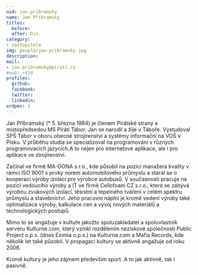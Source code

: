 ```yaml
---
uid: jan.pribramsky
name: Jan Příbramský 
titles:
  before: 
  after: Dis.
category:
- zastupitele
img: people/jan-pribramsky.jpg
description: 
mail:
- jan.pribramsky@pirati.cz
#mob: +420
profiles:
  github:
  facebook:				
  twitter:
  linkedin:
ordpms: 1 
---
```


Jan Příbramský (* 5. března 1984) je členem Pirátské strany a místopředsedou MS Piráti Tábor. Jan se narodil a žije v Táboře. Vystudoval SPŠ Tábor v oboru obecné strojírenství a systémy informační na VOŠ v Písku. V průběhu studia se specializoval na programování v různých programovacích jazycích.A to nejen pro internetové aplikace, ale i pro aplikace ve strojírenství.

Začínal ve firmě MA-DONA s.r.o., kde působil na pozici manažera kvality v rámci ISO 9001 s prvky norem automobilového průmyslu a staral se o kooperaci výroby izolací pro výrobce autobusů. V současnosti pracuje na pozici vedoucího výroby a IT ve firmě Cellofoam CZ s.r.o., která se zabývá výrobou zvukových izolací, těsnění a tepelného tváření v celém spektru průmyslu a stavebnictví. Jeho pracovní náplní je kromě vedení výroby také optimalizace výroby, kalkulace cen a vývoj nových materiálů a technologických postupů.

Mimo to se angažuje v kultuře jakožto spoluzakladatel a spoluvlastník serveru Kulturne.com, který vznikl rozdělením neziskové společnosti Public Project o.p.s. (dnes Eximia o.p.s.) na Kulturne.com a Mafia Records, kde několik let také působil. V propagaci kultury se aktivně angažuje od roku 2006.

Kromě kultury je jeho zájmem především sport. A to jak aktivně, tak i pasivně.